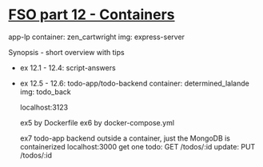 # [FSO part 12 - Containers](https://fullstackopen.com/en/part12)

  app-lp
      container: zen_cartwright
      img: express-server

  Synopsis - short overview with tips
  
  - ex 12.1 - 12.4: script-answers
  - ex 12.5 - 12.6: todo-app/todo-backend
      container: determined_lalande
      img: todo_back

      localhost:3123

      ex5 by Dockerfile
      ex6 by docker-compose.yml

      ex7 todo-app backend outside a container, just the MongoDB is containerized
          localhost:3000
          get one todo: GET /todos/:id
          update: PUT /todos/:id